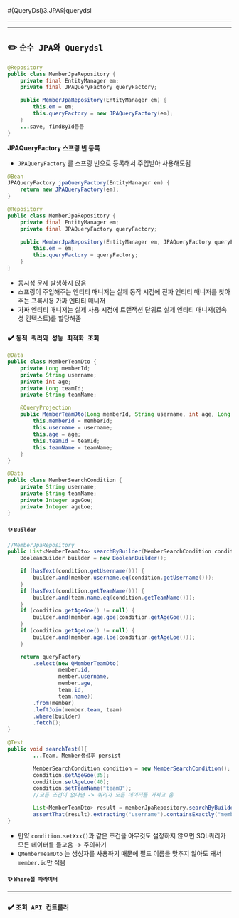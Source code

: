 #(QueryDsl)3.JPA와querydsl

---
---
## ✏️ `순수 JPA와 Querydsl`
```java
@Repository
public class MemberJpaRepository {
    private final EntityManager em;
    private final JPAQueryFactory queryFactory;

    public MemberJpaRepository(EntityManager em) {
        this.em = em;
        this.queryFactory = new JPAQueryFactory(em);
    }
    ...save, findById등등
}
```
**JPAQueryFactory 스프링 빈 등록**
- `JPAQueryFactory` 를 스프링 빈으로 등록해서 주입받아 사용해도됨
```java
@Bean
JPAQueryFactory jpaQueryFactory(EntityManager em) {
    return new JPAQueryFactory(em);
}

@Repository
public class MemberJpaRepository {
    private final EntityManager em;
    private final JPAQueryFactory queryFactory;

    public MemberJpaRepository(EntityManager em, JPAQueryFactory queryFactory) {
        this.em = em;
        this.queryFactory = queryFactory;
    }
}
```
- 동시성 문제 발생하지 않음
- 스프링이 주입해주는 엔티티 매니저는 실제 동작 시점에 진짜 엔티티 매니저를 찾아주는 프록시용 가짜 엔티티 매니저
- 가짜 엔티티 매니저는 실제 사용 시점에 트랜잭션 단위로 실제 엔티티 매니저(영속성 컨텍스트)를 할당해줌


### ✔️ `동적 쿼리와 성능 최적화 조회`

```java
@Data
public class MemberTeamDto {
    private Long memberId;
    private String username;
    private int age;
    private Long teamId;
    private String teamName;

    @QueryProjection
    public MemberTeamDto(Long memberId, String username, int age, Long teamId, String teamName) {
        this.memberId = memberId;
        this.username = username;
        this.age = age;
        this.teamId = teamId;
        this.teamName = teamName;
    }
}
```
```java
@Data
public class MemberSearchCondition {
    private String username;
    private String teamName;
    private Integer ageGoe;
    private Integer ageLoe;
}
```

#### ✨ `Builder`
```java
//MemberJpaRepository
public List<MemberTeamDto> searchByBuilder(MemberSearchCondition condition) {
    BooleanBuilder builder = new BooleanBuilder();

    if (hasText(condition.getUsername())) {
        builder.and(member.username.eq(condition.getUsername()));
    }
    if (hasText(condition.getTeamName())) {
        builder.and(team.name.eq(condition.getTeamName()));
    }
    if (condition.getAgeGoe() != null) {
        builder.and(member.age.goe(condition.getAgeGoe()));
    }
    if (condition.getAgeLoe() != null) {
        builder.and(member.age.loe(condition.getAgeLoe()));
    }

    return queryFactory
        .select(new QMemberTeamDto(
                member.id,
                member.username,
                member.age,
                team.id,
                team.name))
        .from(member)
        .leftJoin(member.team, team)
        .where(builder)
        .fetch();
}
```
```java
@Test
public void searchTest(){
        ...Team, Member생성후 persist

        MemberSearchCondition condition = new MemberSearchCondition();
        condition.setAgeGoe(35);
        condition.setAgeLoe(40);
        condition.setTeamName("teamB");
        //모든 조건이 없다면 -> 쿼리가 모든 데이터를 가지고 옴

        List<MemberTeamDto> result = memberJpaRepository.searchByBuilder(condition);
        assertThat(result).extracting("username").containsExactly("member4");
}
```
- 만약 `condition.setXxx()`과 같은 조건을 아무것도 설정하지 않으면 SQL쿼리가 모든 데이터를 들고옴 -> 주의하기
- `QMemberTeamDto` 는 생성자를 사용하기 때문에 필드 이름을 맞추지 않아도 돼서 `member.id`만 적음


#### ✨ `Where절 파라미터`


---
### ✔️ `조회 API 컨트롤러`

